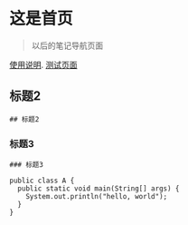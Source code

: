 # 这是首页

> 以后的笔记导航页面
> 

[使用说明](index-old.md).
[测试页面](./docs/jhipster/myindex.md)
## 标题2

```
## 标题2
```


### 标题3

```
### 标题3
```

```
public class A {
  public static void main(String[] args) {
    System.out.println("hello, world");
  }
}

```